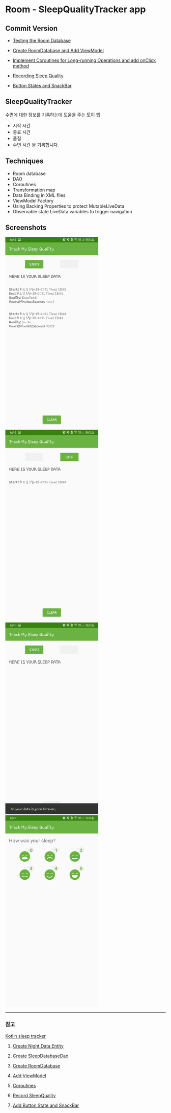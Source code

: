 # Room - SleepQualityTracker app

## Commit Version

* [Testing the Room Database](https://github.com/ChaMinZi/Android_Basic_Sample/commit/9a598ba8a00216bedc681fafd2b5defec9b98e1c)

* [Create RoomDatabase and Add ViewModel](https://github.com/ChaMinZi/Android_Basic_Sample/commit/8f2a0f0f898fedf5caed7959160bf40b5b27b9d1)

* [Implement Coroutines for Long-running Operations and add onClick method](https://github.com/ChaMinZi/Android_Basic_Sample/commit/642a5c1c005bb0f3e9bf531c7539cee18edf77a6)

* [Recording Sleep Quality](https://github.com/ChaMinZi/Android_Basic_Sample/commit/dc344c1292494346593b1ea2126dca8e51c77c62)

* [Button States and SnackBar](https://github.com/ChaMinZi/Android_Basic_Sample/commit/e78bace470af6cebb5e5d8c94cbdde6426e8a136)

## SleepQualityTracker
수면에 대한 정보를 기록하는데 도움을 주는 토이 앱
- 시작 시간 
- 종료 시간
- 품질
- 수면 시간
을 기록합니다.

## Techniques
* Room database
* DAO
* Coroutines
* Transformation map
* Data Binding in XML files
* ViewModel Factory
* Using Backing Properties to protect MutableLiveData
* Observable state LiveData variables to trigger navigation


## Screenshots
<img src="https://github.com/ChaMinZi/Android_Basic_Sample/blob/e78bace470af6cebb5e5d8c94cbdde6426e8a136/TrackmySleepQuality/screenshots/sleep_quality_tracker_start.jpg" height="600px"></img>
<img src="https://github.com/ChaMinZi/Android_Basic_Sample/blob/e78bace470af6cebb5e5d8c94cbdde6426e8a136/TrackmySleepQuality/screenshots/sleep_quality_tracker_stop.jpg" height="600px"></img>
<img src="https://github.com/ChaMinZi/Android_Basic_Sample/blob/e78bace470af6cebb5e5d8c94cbdde6426e8a136/TrackmySleepQuality/screenshots/sleep_quality_tracker_clear.jpg" height="600px"></img>
<img src="https://github.com/ChaMinZi/Android_Basic_Sample/blob/e78bace470af6cebb5e5d8c94cbdde6426e8a136/TrackmySleepQuality/screenshots/sleep_quality_tracker_quality.jpg" height="600px"></img>

-------------------------------------------

### 참고
[Kotlin sleep tracker](https://github.com/udacity/andfun-kotlin-sleep-tracker)

1. [Create Night Data Entity](https://github.com/udacity/andfun-kotlin-sleep-tracker/compare/Step.01-Exercise-Create-Night-Data-Entity...Step.01-Solution-Create-Night-Data-Entity)

2. [Create SleepDatabaseDao](https://github.com/udacity/andfun-kotlin-sleep-tracker/compare/Step.02-Exercise-Create-SleepDatabaseDao...Step.02-Solution-Create-SleepDatabaseDao)

3. [Create RoomDatabase](https://github.com/udacity/andfun-kotlin-sleep-tracker/compare/Step.03-Exercise-Create-RoomDatabase...Step.03-Solution-Create-RoomDatabase)

4. [Add ViewModel](https://github.com/udacity/andfun-kotlin-sleep-tracker/compare/Step.04-Exercise-Add-ViewModel...Step.04-Solution-Add-ViewModel)

5. [Coroutines](https://github.com/udacity/andfun-kotlin-sleep-tracker/compare/Step.05-Exercise-Coroutines...Step.05-Solution-Coroutines)

6. [Record SleepQuality](https://github.com/udacity/andfun-kotlin-sleep-tracker/compare/Step.06-Exercise-Record-SleepQuality..Step.06-Solution-Record-SleepQuality)

7. [Add Button State and SnackBar](https://github.com/udacity/andfun-kotlin-sleep-tracker/compare/Step.07-Exercise-Add-Button-States-and-SnackBar...Step.07-Solution-Add-Button-States-and-SnackBar)
